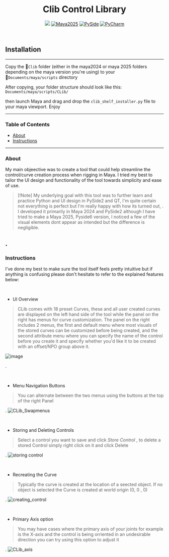 <h1 align="center">Clib Control Library</h1>
<p align="center">
  <a href="https://www.autodesk.com/products/maya/overview"><img src="https://img.shields.io/badge/Maya-2024-blue?logo=autodesk&logoColor=white" ></a>
  <a href="https://www.autodesk.com/products/maya/overview"><img src="https://img.shields.io/badge/Maya-2025-blue?logo=autodesk&logoColor=white" alt="Maya2025"></a>
  <a href="https://pypi.org/project/PySide6/"><img src="https://img.shields.io/badge/PySide-Qt%20for%20Python-green?logo=qt&logoColor=whitee" alt="PySide"></a>
  <a href="https://www.jetbrains.com/pycharm/"><img src="https://img.shields.io/badge/Built%20with-PyCharm-yellow?logo=jetbrains&logoColor=white" alt="PyCharm"></a>
</p>
<br>
  
<h2>Installation</h2>

-----

Copy the 📁`Clib` folder (either in the maya2024 or maya 2025 folders depending on the maya version you're using) to your 
<br> 📁`Documents/maya/scripts` directory

After copying, your folder structure should look like this:  
`Documents/maya/scripts/CLib/`

then launch Maya and drag and drop the `clib_shelf_installer.py` file to your maya viewport.
Enjoy


-----

### Table of Contents
* [About](#About)
* [Instructions](#Instructions)


-----

### About

My main objeective was to create a tool that could help streamline the control/curve creation process when rigging in Maya. I tried my best to tailor the UI design and functionality of the tool towards simplicity and ease of use.



>  [!Note]
> My underlying goal with this tool was to further learn and practice Python and UI design in PySide2 and QT, I'm quite certain not everything is perfect but I'm really happy with how its turned out, . I developed it primarily in Maya 2024 and PySide2 although I have tried to make a Maya 2025, Pyside6 version, I noticed a few of the visual elements dont appear as intended but the difference is negligible.
> 
. 
---
  
### Instructions

I've done my best to make sure the tool itself feels pretty intuitive but if anything is confusing please don't hesitate to refer to the explained features below:

<br>

* UI Overview
 
  
> CLib comes with 18 preset Curves, these and all user created curves are displayed on the left hand side of the tool while the panel on the right has menus for curve customization. The panel on the right includes 2 menus, the first and default menu where most visuals of the stored curves can be customized before being created, and the second attribute menu where you can specify the name of the control before you create it and specify whether you'd like it to be created with
an offset/NPO group above it.

![image](https://github.com/user-attachments/assets/99d2c77a-4377-4638-b665-d70ca38cb412)

> 
. 

<br>

* Menu Navigation Buttons
 
  
> You can alternate between the two menus using the buttons at the top of the right Panel
> > 
. 
![CLib_Swapmenus](https://github.com/user-attachments/assets/6e73ac19-9971-4d49-b5f8-6157f9b8992c)

<br>

* Storing and Deleting Controls
 
  
> Select a control you want to save and click *Store Control* , to delete a stored Control simply right click on it and click Delete
> > 
. 
![storing control](https://github.com/user-attachments/assets/130e56e5-e25c-46c1-8b0d-540861359f01)

<br>

* Recreating the Curve
 
 
> Typically the curve is created at the location of a seected object. If no object is selected the Curve is created at world origin (0, 0 , 0)
> > 
. 
![creating_control](https://github.com/user-attachments/assets/0e2a6723-b05f-4145-8ebc-1a100d2add3c)

<br>

* Primary Axis option
 
 
> You may have cases where the primary axis of your joints for example is the X-axis and the control is being orriented in an undesirable direction you can try using this option to adjust it
> > 
. 
![CLib_axis](https://github.com/user-attachments/assets/d6842b9d-5ae9-4044-9183-d89b6b65ac00)





